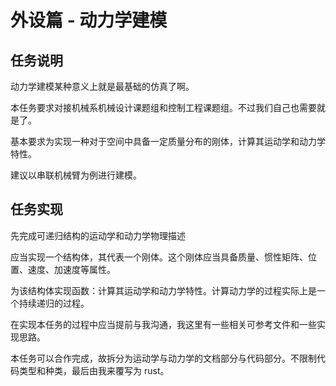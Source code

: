 # 外设篇 - 动力学建模

## 任务说明

动力学建模某种意义上就是最基础的仿真了啊。

本任务要求对接机械系机械设计课题组和控制工程课题组。不过我们自己也需要就是了。

基本要求为实现一种对于空间中具备一定质量分布的刚体，计算其运动学和动力学特性。

建议以串联机械臂为例进行建模。

## 任务实现

先完成可递归结构的运动学和动力学物理描述

应当实现一个结构体，其代表一个刚体。这个刚体应当具备质量、惯性矩阵、位置、速度、加速度等属性。

为该结构体实现函数：计算其运动学和动力学特性。计算动力学的过程实际上是一个持续递归的过程。

在实现本任务的过程中应当提前与我沟通，我这里有一些相关可参考文件和一些实现思路。

本任务可以合作完成，故拆分为运动学与动力学的文档部分与代码部分。不限制代码类型和种类，最后由我来覆写为 rust。
